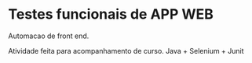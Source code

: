 # Testes funcionais de APP WEB
Automacao de front end.

Atividade feita  para acompanhamento de curso.
Java + Selenium + Junit
